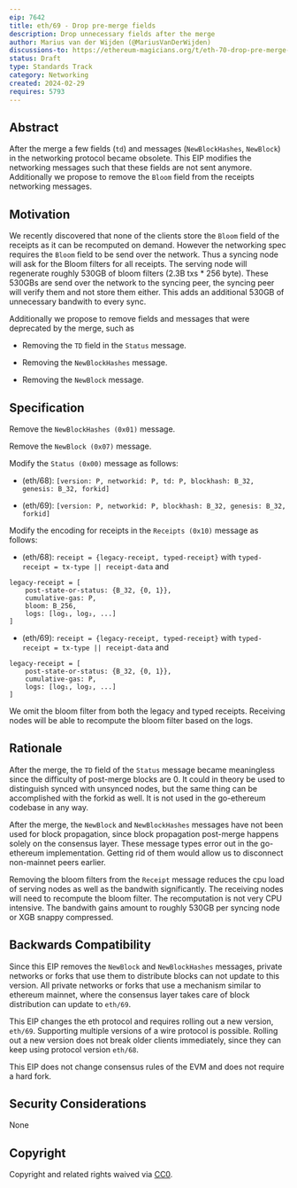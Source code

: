 ```yaml
---
eip: 7642
title: eth/69 - Drop pre-merge fields
description: Drop unnecessary fields after the merge
author: Marius van der Wijden (@MariusVanDerWijden)
discussions-to: https://ethereum-magicians.org/t/eth-70-drop-pre-merge-fields-from-eth-protocol/19005
status: Draft
type: Standards Track
category: Networking
created: 2024-02-29
requires: 5793
---
```


## Abstract

After the merge a few fields (`td`) and messages (`NewBlockHashes`, `NewBlock`) in the networking protocol became obsolete.
This EIP modifies the networking messages such that these fields are not sent anymore.
Additionally we propose to remove the `Bloom` field from the receipts networking messages.

## Motivation

We recently discovered that none of the clients store the `Bloom` field of the receipts as it can be recomputed on demand.
However the networking spec requires the `Bloom` field to be send over the network.
Thus a syncing node will ask for the Bloom filters for all receipts.
The serving node will regenerate roughly 530GB of bloom filters (2.3B txs * 256 byte).
These 530GBs are send over the network to the syncing peer, the syncing peer will verify them and not store them either.
This adds an additional 530GB of unnecessary bandwith to every sync.

Additionally we propose to remove fields and messages that were deprecated by the merge, such as 

- Removing the `TD` field in the `Status` message. 

- Removing the `NewBlockHashes` message.

- Removing the `NewBlock` message.

## Specification

Remove the `NewBlockHashes (0x01)` message.

Remove the `NewBlock (0x07)` message.

Modify the `Status (0x00)` message as follows:

- (eth/68): `[version: P, networkid: P, td: P, blockhash: B_32, genesis: B_32, forkid]`

- (eth/69): `[version: P, networkid: P, blockhash: B_32, genesis: B_32, forkid]`

Modify the encoding for receipts in the `Receipts (0x10)` message as follows:

- (eth/68): `receipt = {legacy-receipt, typed-receipt}` with `typed-receipt = tx-type || receipt-data` and

```
legacy-receipt = [
    post-state-or-status: {B_32, {0, 1}},
    cumulative-gas: P,
    bloom: B_256,
    logs: [log₁, log₂, ...]
]
```

- (eth/69): `receipt = {legacy-receipt, typed-receipt}` with `typed-receipt = tx-type || receipt-data` and

```
legacy-receipt = [
    post-state-or-status: {B_32, {0, 1}},
    cumulative-gas: P,
    logs: [log₁, log₂, ...]
]
```

We omit the bloom filter from both the legacy and typed receipts.
Receiving nodes will be able to recompute the bloom filter based on the logs.

## Rationale

After the merge, the `TD` field of the `Status` message became meaningless since the difficulty of post-merge blocks are 0.
It could in theory be used to distinguish synced with unsynced nodes, 
but the same thing can be accomplished with the forkid as well. 
It is not used in the go-ethereum codebase in any way.

After the merge, the `NewBlock` and `NewBlockHashes` messages have not been used for block propagation, 
since block propagation post-merge happens solely on the consensus layer. 
These message types error out in the go-ethereum implementation.
Getting rid of them would allow us to disconnect non-mainnet peers earlier.

Removing the bloom filters from the `Receipt` message reduces the cpu load of serving nodes as well as the bandwith significantly. The receiving nodes will need to recompute the bloom filter. The recomputation is not very CPU intensive. 
The bandwith gains amount to roughly 530GB per syncing node or XGB snappy compressed. 

## Backwards Compatibility

Since this EIP removes the `NewBlock` and `NewBlockHashes` messages, private networks or forks that use them to distribute blocks can not update to this version. All private networks or forks that use a mechanism similar to ethereum mainnet, where the consensus layer takes care of block distribution can update to `eth/69`.

This EIP changes the eth protocol and requires rolling out a new version, `eth/69`. Supporting multiple versions of a wire protocol is possible. Rolling out a new version does not break older clients immediately, since they can keep using protocol version `eth/68`.

This EIP does not change consensus rules of the EVM and does not require a hard fork.

## Security Considerations

None

## Copyright

Copyright and related rights waived via [CC0](../LICENSE.md).
